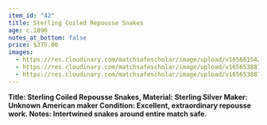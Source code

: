 ```yaml
---
item_id: "42"
title: Sterling Coiled Repousse Snakes
age: c.1890
notes_at_bottom: false
price: $375.00
images:
  - https://res.cloudinary.com/matchsafescholar/image/upload/v1656615425/Biting_snake3.jpg
  - https://res.cloudinary.com/matchsafescholar/image/upload/v1656538871/Biting_snake2.jpg
  - https://res.cloudinary.com/matchsafescholar/image/upload/v1656538871/Biting_snake21.jpg
---
```

**Title:		Sterling Coiled Repousse Snakes, 
Material:	Sterling Silver
Maker:	        Unknown American maker
Condition:	Excellent, extraordinary repousse work.
Notes:		Intertwined snakes around entire match safe.**